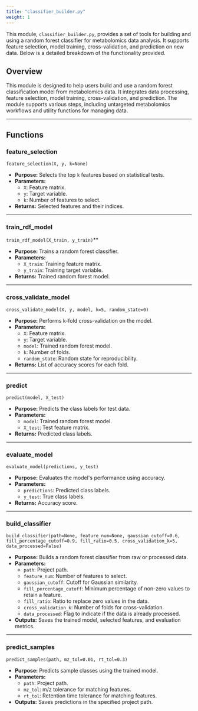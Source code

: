 ```yaml
---
title: "classifier_builder.py"
weight: 1
---
```


This module, `classifier_builder.py`, provides a set of tools for building and using a random forest classifier for metabolomics data analysis. It supports feature selection, model training, cross-validation, and prediction on new data. Below is a detailed breakdown of the functionality provided.

## Overview

This module is designed to help users build and use a random forest classification model from metabolomics data. It integrates data processing, feature selection, model training, cross-validation, and prediction. The module supports various steps, including untargeted metabolomics workflows and utility functions for managing data.

---

## Functions

### feature_selection

`feature_selection(X, y, k=None)`

- **Purpose:** Selects the top `k` features based on statistical tests.
- **Parameters:**
  - `X`: Feature matrix.
  - `y`: Target variable.
  - `k`: Number of features to select.
- **Returns:** Selected features and their indices.

---

### train_rdf_model

`train_rdf_model(X_train, y_train)`\*\*

- **Purpose:** Trains a random forest classifier.
- **Parameters:**
  - `X_train`: Training feature matrix.
  - `y_train`: Training target variable.
- **Returns:** Trained random forest model.

---

### cross_validate_model

`cross_validate_model(X, y, model, k=5, random_state=0)`

- **Purpose:** Performs k-fold cross-validation on the model.
- **Parameters:**
  - `X`: Feature matrix.
  - `y`: Target variable.
  - `model`: Trained random forest model.
  - `k`: Number of folds.
  - `random_state`: Random state for reproducibility.
- **Returns:** List of accuracy scores for each fold.

---

### predict

`predict(model, X_test)`

- **Purpose:** Predicts the class labels for test data.
- **Parameters:**
  - `model`: Trained random forest model.
  - `X_test`: Test feature matrix.
- **Returns:** Predicted class labels.

---

### evaluate_model

`evaluate_model(predictions, y_test)`

- **Purpose:** Evaluates the model's performance using accuracy.
- **Parameters:**
  - `predictions`: Predicted class labels.
  - `y_test`: True class labels.
- **Returns:** Accuracy score.

---

### build_classifier

`build_classifier(path=None, feature_num=None, gaussian_cutoff=0.6, fill_percentage_cutoff=0.9, fill_ratio=0.5, cross_validation_k=5, data_processed=False)`

- **Purpose:** Builds a random forest classifier from raw or processed data.
- **Parameters:**
  - `path`: Project path.
  - `feature_num`: Number of features to select.
  - `gaussian_cutoff`: Cutoff for Gaussian similarity.
  - `fill_percentage_cutoff`: Minimum percentage of non-zero values to retain a feature.
  - `fill_ratio`: Ratio to replace zero values in the data.
  - `cross_validation_k`: Number of folds for cross-validation.
  - `data_processed`: Flag to indicate if the data is already processed.
- **Outputs:** Saves the trained model, selected features, and evaluation metrics.

---

### predict_samples

`predict_samples(path, mz_tol=0.01, rt_tol=0.3)`

- **Purpose:** Predicts sample classes using the trained model.
- **Parameters:**
  - `path`: Project path.
  - `mz_tol`: m/z tolerance for matching features.
  - `rt_tol`: Retention time tolerance for matching features.
- **Outputs:** Saves predictions in the specified project path.
